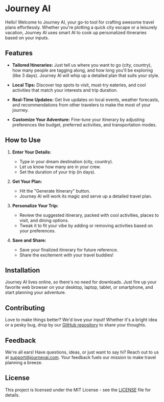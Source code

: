 # Journey AI

Hello! Welcome to Journey AI, your go-to tool for crafting awesome travel plans effortlessly. Whether you're plotting a quick city escape or a leisurely vacation, Journey AI uses smart AI to cook up personalized itineraries based on your inputs.

## Features

- **Tailored Itineraries:** Just tell us where you want to go (city, country), how many people are tagging along, and how long you'll be exploring (like 3 days). Journey AI will whip up a detailed plan that suits your style.

- **Local Tips:** Discover top spots to visit, must-try eateries, and cool activities that match your interests and trip duration.

- **Real-Time Updates:** Get live updates on local events, weather forecasts, and recommendations from other travelers to make the most of your journey.

- **Customize Your Adventure:** Fine-tune your itinerary by adjusting preferences like budget, preferred activities, and transportation modes.

## How to Use

1. **Enter Your Details:**
    - Type in your dream destination (city, country).
    - Let us know how many are in your crew.
    - Set the duration of your trip (in days).

2. **Get Your Plan:**
    - Hit the "Generate Itinerary" button.
    - Journey AI will work its magic and serve up a detailed travel plan.

3. **Personalize Your Trip:**
    - Review the suggested itinerary, packed with cool activities, places to visit, and dining options.
    - Tweak it to fit your vibe by adding or removing activities based on your preferences.

4. **Save and Share:**
    - Save your finalized itinerary for future reference.
    - Share the excitement with your travel buddies!

## Installation

Journey AI lives online, so there's no need for downloads. Just fire up your favorite web browser on your desktop, laptop, tablet, or smartphone, and start planning your adventure.

## Contributing

Love to make things better? We'd love your input! Whether it's a bright idea or a pesky bug, drop by our [GitHub repository](https://github.com/your-username/journey-ai) to share your thoughts.

## Feedback

We're all ears! Have questions, ideas, or just want to say hi? Reach out to us at [support@journeyai.com](mailto:support@journeyai.com). Your feedback fuels our mission to make travel planning a breeze.

## License

This project is licensed under the MIT License - see the [LICENSE](LICENSE) file for details.
